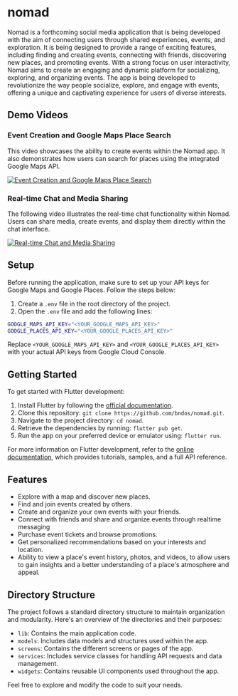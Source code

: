 # nomad

Nomad is a forthcoming social media application that is being developed with the aim of connecting users through shared experiences, events, and exploration. It is being designed to provide a range of exciting features, including finding and creating events, connecting with friends, discovering new places, and promoting events. With a strong focus on user interactivity, Nomad aims to create an engaging and dynamic platform for socializing, exploring, and organizing events. The app is being developed to revolutionize the way people socialize, explore, and engage with events, offering a unique and captivating experience for users of diverse interests.

## Demo Videos

### Event Creation and Google Maps Place Search
This video showcases the ability to create events within the Nomad app. It also demonstrates how users can search for places using the integrated Google Maps API.

[![Event Creation and Google Maps Place Search](http://img.youtube.com/vi/CpjNfEw5Ao8/0.jpg)](https://youtu.be/CpjNfEw5Ao8)

### Real-time Chat and Media Sharing
The following video illustrates the real-time chat functionality within Nomad. Users can share media, create events, and display them directly within the chat interface.

[![Real-time Chat and Media Sharing](http://img.youtube.com/vi/1RZIxJ6suP0/0.jpg)](https://youtu.be/1RZIxJ6suP0)



## Setup

Before running the application, make sure to set up your API keys for Google Maps and Google Places. Follow the steps below:

1. Create a `.env` file in the root directory of the project.
2. Open the `.env` file and add the following lines:

``` sh
GOOGLE_MAPS_API_KEY="<YOUR_GOOGLE_MAPS_API_KEY>"
GOOGLE_PLACES_API_KEY="<YOUR_GOOGLE_PLACES_API_KEY>"

```


Replace `<YOUR_GOOGLE_MAPS_API_KEY>` and `<YOUR_GOOGLE_PLACES_API_KEY>` with your actual API keys from Google Cloud Console.

## Getting Started

To get started with Flutter development:

1. Install Flutter by following the [official documentation](https://flutter.dev/docs/get-started/install).
2. Clone this repository: `git clone https://github.com/bndos/nomad.git`.
3. Navigate to the project directory: `cd nomad`.
4. Retrieve the dependencies by running: `flutter pub get`.
5. Run the app on your preferred device or emulator using: `flutter run`.

For more information on Flutter development, refer to the [online documentation](https://flutter.dev/docs), which provides tutorials, samples, and a full API reference.

## Features

- Explore with a map and discover new places.
- Find and join events created by others.
- Create and organize your own events with your friends.
- Connect with friends and share and organize events through realtime messaging
- Purchase event tickets and browse promotions.
- Get personalized recommendations based on your interests and location.
- Ability to view a place's event history, photos, and videos, to allow users to gain insights and a better understanding of a place's atmosphere and appeal.

## Directory Structure

The project follows a standard directory structure to maintain organization and modularity. Here's an overview of the directories and their purposes:

- `lib`: Contains the main application code.
- `models`: Includes data models and structures used within the app.
- `screens`: Contains the different screens or pages of the app.
- `services`: Includes service classes for handling API requests and data management.
- `widgets`: Contains reusable UI components used throughout the app.

Feel free to explore and modify the code to suit your needs.

